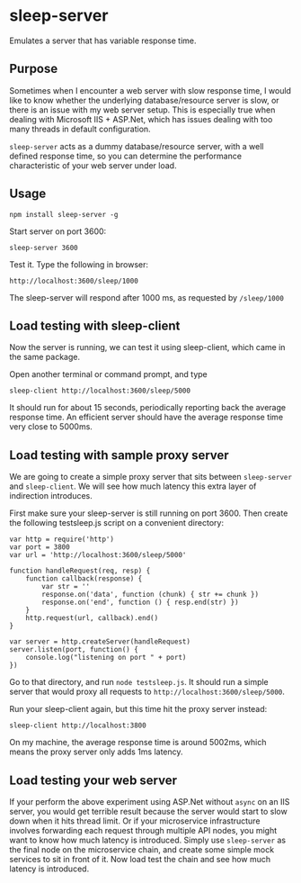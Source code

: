 # sleep-server
Emulates a server that has variable response time.


## Purpose

Sometimes when I encounter a web server with slow response time, I would like to know whether the underlying database/resource server is slow, or there is an issue with my web server setup. This is especially true when dealing with Microsoft IIS + ASP.Net, which has issues dealing with too many threads in default configuration.

`sleep-server` acts as a dummy database/resource server, with a well defined response time, so you can determine the performance characteristic of your web server under load.


## Usage

`npm install sleep-server -g`

Start server on port 3600:

    sleep-server 3600

Test it. Type the following in browser:

    http://localhost:3600/sleep/1000

The sleep-server will respond after 1000 ms, as requested by `/sleep/1000`


## Load testing with sleep-client

Now the server is running, we can test it using sleep-client, which came in the same package.

Open another terminal or command prompt, and type

    sleep-client http://localhost:3600/sleep/5000

It should run for about 15 seconds, periodically reporting back the average response time. An efficient server should have the average response time very close to 5000ms.


## Load testing with sample proxy server

We are going to create a simple proxy server that sits between `sleep-server` and `sleep-client`. We will see how much latency this extra layer of indirection introduces.

First make sure your sleep-server is still running on port 3600. Then create the following testsleep.js script on a convenient directory:

    var http = require('http')
    var port = 3800
    var url = 'http://localhost:3600/sleep/5000'

    function handleRequest(req, resp) {
        function callback(response) {
            var str = ''
            response.on('data', function (chunk) { str += chunk })
            response.on('end', function () { resp.end(str) })
        }
        http.request(url, callback).end()
    }

    var server = http.createServer(handleRequest)
    server.listen(port, function() {
        console.log("listening on port " + port)
    })

Go to that directory, and run `node testsleep.js`. It should run a simple server that would proxy all requests to `http://localhost:3600/sleep/5000`.

Run your sleep-client again, but this time hit the proxy server instead:

`sleep-client http://localhost:3800`

On my machine, the average response time is around 5002ms, which means the proxy server only adds 1ms latency.


## Load testing your web server

If your perform the above experiment using ASP.Net without `async` on an IIS server, you would get terrible result because the server would start to slow down when it hits thread limit. Or if your microservice infrastructure involves forwarding each request through multiple API nodes, you might want to know how much latency is introduced. Simply use `sleep-server` as the final node on the microservice chain, and create some simple mock services to sit in front of it. Now load test the chain and see how much latency is introduced.

